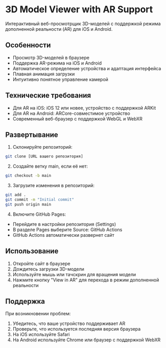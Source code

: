 # 3D Model Viewer with AR Support

Интерактивный веб-просмотрщик 3D-моделей с поддержкой режима дополненной реальности (AR) для iOS и Android.

## Особенности

- Просмотр 3D-моделей в браузере
- Поддержка AR-режима на iOS и Android
- Автоматическое определение устройства и адаптация интерфейса
- Плавная анимация загрузки
- Интуитивно понятное управление камерой

## Технические требования

- Для AR на iOS: iOS 12 или новее, устройство с поддержкой ARKit
- Для AR на Android: ARCore-совместимое устройство
- Современный веб-браузер с поддержкой WebGL и WebXR

## Развертывание

1. Склонируйте репозиторий:
```bash
git clone [URL вашего репозитория]
```

2. Создайте ветку main, если её нет:
```bash
git checkout -b main
```

3. Загрузите изменения в репозиторий:
```bash
git add .
git commit -m "Initial commit"
git push origin main
```

4. Включите GitHub Pages:
- Перейдите в настройки репозитория (Settings)
- В разделе Pages выберите Source: GitHub Actions
- GitHub Actions автоматически развернет сайт

## Использование

1. Откройте сайт в браузере
2. Дождитесь загрузки 3D-модели
3. Используйте мышь или тачскрин для вращения модели
4. Нажмите кнопку "View in AR" для перехода в режим дополненной реальности

## Поддержка

При возникновении проблем:
1. Убедитесь, что ваше устройство поддерживает AR
2. Проверьте, что используется последняя версия браузера
3. На iOS используйте Safari
4. На Android используйте Chrome или браузер с поддержкой WebXR
